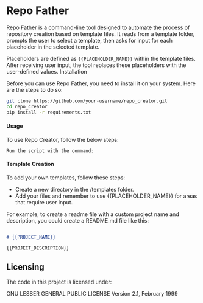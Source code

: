 # Repo Father


Repo Father is a command-line tool designed to automate the process of repository creation based on template files. It reads from a template folder, prompts the user to select a template, then asks for input for each placeholder in the selected template.


Placeholders are defined as `{{PLACEHOLDER_NAME}}` within the template files. After receiving user input, the tool replaces these placeholders with the user-defined values.
Installation


Before you can use Repo Father, you need to install it on your system. Here are the steps to do so:

```bash
git clone https://github.com/your-username/repo_creator.git
cd repo_creator
pip install -r requirements.txt
```


#### Usage


To use Repo Creator, follow the below steps:

    Run the script with the command:


#### Template Creation

To add your own templates, follow these steps:

* Create a new directory in the /templates folder.
* Add your files and remember to use {{PLACEHOLDER_NAME}} for areas that require user input.

For example, to create a readme file with a custom project name and description, you could create a README.md file like this:

```markdown

# {{PROJECT_NAME}}

{{PROJECT_DESCRIPTION}}
```

## Licensing

The code in this project is licensed under:

GNU LESSER GENERAL PUBLIC LICENSE
Version 2.1, February 1999
